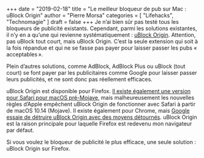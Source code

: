 +++
date        = "2019-02-18"
title       = "Le meilleur bloqueur de pub sur Mac : uBlock Origin"
author      = "Pierre Morsa"
categories  = [ "Lifehacks", "Technomagie" ]
draft       = false
+++
Je n’ai bien sûr pas testé tous les bloqueurs de publicité existants. Cependant, parmi les solutions existantes, il n’y en a qu’une qui revienne systématiquement : [uBlock Origin](https://addons.mozilla.org/en-US/firefox/addon/ublock-origin/?src=search). Attention, pas uBlock tout court, mais uBlock Origin. C’est la seule extension qui soit à la fois répandue et qui ne se fasse pas payer pour laisser passer les pubs « acceptables ».

Plein d’autres solutions, comme AdBlock, AdBlock Plus ou uBlock (tout court) se font payer par les publicitaires comme Google pour laisser passer leurs publicités, et ne sont donc pas réellement efficaces.

uBlock Origin est disponible pour Firefox. [Il existe également une version pour Safari pour macOS pré-Mojave](https://github.com/el1t/uBlock-Safari), mais malheureusement les nouvelles règles d’Apple empêchent uBlock Origin de fonctionner avec Safari à partir de macOS 10.14 (Mojave). Il existe également pour Chrome, mais [Google essaie de détruire uBlock Origin avec des moyens détournés](https://arstechnica.com/gadgets/2019/01/google-planning-changes-to-chrome-that-could-break-ad-blockers/). uBlock Origin est la raison principale pour laquelle Firefox est redevenu mon navigateur par défaut.

Si vous voulez le bloqueur de publicité le plus efficace, une seule solution : uBlock Origin sur Firefox.
